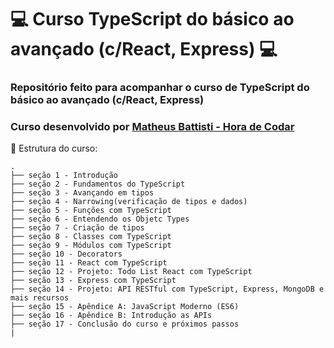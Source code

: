 # :computer: Curso TypeScript do básico ao avançado (c/React, Express) :computer:

### Repositório feito para acompanhar o curso de TypeScript do básico ao avançado (c/React, Express)
### Curso desenvolvido por [Matheus Battisti - Hora de Codar](https://github.com/matheusbattisti)

:file_folder: Estrutura do curso:

```
.
├── seção 1 - Introdução
├── seção 2 - Fundamentos do TypeScript
├── seção 3 - Avançando em tipos
├── seção 4 - Narrowing(verificação de tipos e dados)
├── seção 5 - Funções com TypeScript
├── seção 6 - Entendendo os Objetc Types
├── seção 7 - Criação de tipos
├── seção 8 - Classes com TypeScript
├── seção 9 - Módulos com TypeScript
├── seção 10 - Decorators
├── seção 11 - React com TypeScript
├── seção 12 - Projeto: Todo List React com TypeScript
├── seção 13 - Express com TypeScript
├── seção 14 - Projeto: API RESTful com TypeScript, Express, MongoDB e mais recursos 
├── seção 15 - Apêndice A: JavaScript Moderno (ES6)
├── seção 16 - Apêndice B: Introdução as APIs
├── seção 17 - Conclusão do curso e próximos passos 
|
```
